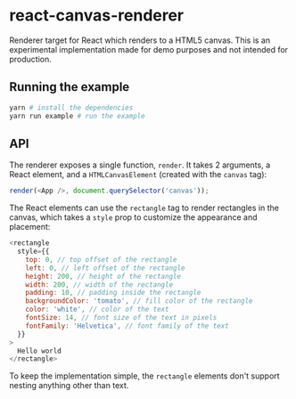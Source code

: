 # react-canvas-renderer

Renderer target for React which renders to a HTML5 canvas. This is an experimental implementation made for demo purposes and not intended for production.

## Running the example

```sh
yarn # install the dependencies
yarn run example # run the example
```

## API

The renderer exposes a single function, `render`. It takes 2 arguments, a React element, and a `HTMLCanvasElement` (created with the `canvas` tag):

```js
render(<App />, document.querySelector('canvas'));
```

The React elements can use the `rectangle` tag to render rectangles in the canvas, which takes a `style` prop to customize the appearance and placement:

```js
<rectangle
  style={{
    top: 0, // top offset of the rectangle
    left: 0, // left offset of the rectangle
    height: 200, // height of the rectangle
    width: 200, // width of the rectangle
    padding: 10, // padding inside the rectangle
    backgroundColor: 'tomato', // fill color of the rectangle
    color: 'white', // color of the text
    fontSize: 14, // font size of the text in pixels
    fontFamily: 'Helvetica', // font family of the text
  }}
>
  Hello world
</rectangle>
```

To keep the implementation simple, the `rectangle` elements don't support nesting anything other than text.
